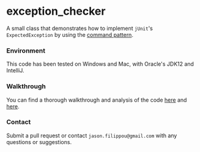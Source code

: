 # exception_checker

A small class that demonstrates how to implement 
`jUnit`'s `ExpectedException` by using the [command pattern](https://en.wikipedia.org/wiki/Command_pattern).

### Environment

This code has been tested on Windows and Mac, with Oracle's JDK12 and IntelliJ.

### Walkthrough

You can find a thorough walkthrough and analysis of the code [here](https://www.linkedin.com/pulse/emulating-expectedexception-command-pattern-jason-filippou/) and [here](https://jasonfil.wordpress.com/2020/06/27/emulating-expectedexception-with-the-command-pattern/).

### Contact

Submit a pull request or contact `jason.filippou@gmail.com` with any questions or suggestions.